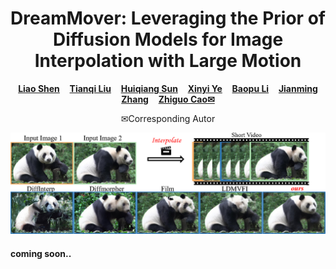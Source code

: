 <p align="center">
  <h1 align="center">DreamMover: Leveraging the Prior of Diffusion Models for Image Interpolation with Large Motion</h1>
  <p align="center">
    <a href="https://leoshen917.github.io/"><strong>Liao Shen</strong></a>
    &nbsp;&nbsp;
    <a href="https://tqtqliu.github.io/"><strong>Tianqi Liu</strong></a>
    &nbsp;&nbsp;
    <a href="https://huiqiang-sun.github.io/"><strong>Huiqiang Sun</strong></a>
    &nbsp;&nbsp;
    <a href="https://scholar.google.com/citations?user=g_Y0w7MAAAAJ&hl"><strong>Xinyi Ye</strong></a>
    &nbsp;&nbsp;
    <a href="https://orcid.org/0000-0002-9032-3991"><strong>Baopu Li</strong></a>
    &nbsp;&nbsp;
    <a href="https://jimmie33.github.io/"><strong>Jianming Zhang</strong></a>
    &nbsp;&nbsp;
    <a href="http://english.aia.hust.edu.cn/info/1085/1528.htm"><strong>Zhiguo Cao<sep>✉</sep></strong></a>
  </p>
  <p align="center">
    <sep>✉</sep>Corresponding Autor
  </p>

  <div align="center">
        <img src="./assets/teaser.png", width="900">
  </div>

#### coming soon..
